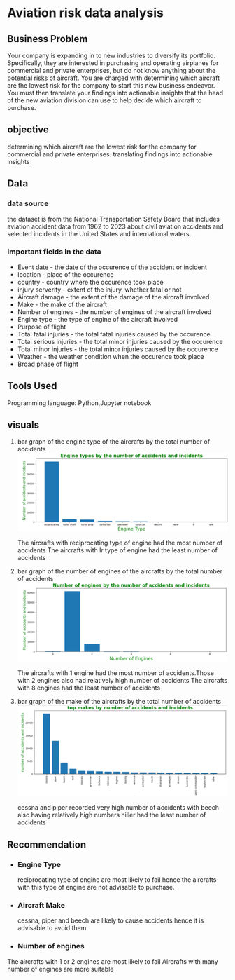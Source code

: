 # Aviation risk data analysis

## Business Problem
Your company is expanding in to new industries to diversify its portfolio. Specifically, they are interested in purchasing and operating airplanes for commercial and private enterprises, but do not know anything about the potential risks of aircraft. You are charged with determining which aircraft are the lowest risk for the company to start this new business endeavor. You must then translate your findings into actionable insights that the head of the new aviation division can use to help decide which aircraft to purchase.

## objective

determining which aircraft are the lowest risk for the company for commercial and private enterprises.
translating findings into actionable insights


## Data
 
 ### data source
the dataset is from the National Transportation Safety Board that includes aviation accident data from 1962 to 2023 about civil aviation accidents and selected incidents in the United States and international waters.

 ### important fields in the data
- Event date - the date of the occurence of the accident or incident
- location - place of the occurence
- country - country where the occurence took place
- injury serverity - extent of the injury, whether fatal or not
- Aircraft damage - the extent of the damage of the aircraft involved
- Make - the make of the aircraft
- Number of engines - the number of engines of the aircraft involved
- Engine type - the type of engine of the aircraft involved
- Purpose of flight
- Total fatal injuries - the total fatal injuries caused by the occurence
- Total serious injuries - the total minor injuries caused by the occurence
- Total minor injuries - the total minor injuries caused by the occurence
- Weather - the weather condition when the occurence took place
- Broad phase of flight


## Tools Used

Programming language: Python,Jupyter notebook


## visuals
1. bar graph of the engine type of the aircrafts by the total number of accidents
 ![image alt](https://github.com/kibngetich/aviation-data-analysis/blob/6f32b88609c8285f484e48ad92427eedc37818e4/Screenshot%202025-03-27%20122336.png)

    The aircrafts with reciprocating type of engine had the most number of accidents
    The aircrafts with lr type of engine had the least number of accidents


2. bar graph of the number of engines of the aircrafts by the total number of accidents
 ![image alt](https://github.com/kibngetich/aviation-data-analysis/blob/150d4b0f7b98a2f9ea70b1bb2785fef3b459c5d0/Screenshot%202025-03-27%20122559.png)

    The aircrafts with 1 engine had the most number of accidents.Those with 2 engines also had relatively high number of accidents
    The aircrafts with 8 engines had the least number of accidents

 
3. bar graph of the make of the aircrafts by the total number of accidents
  ![image alt](https://github.com/kibngetich/aviation-data-analysis/blob/861371cada9e6a947682ad2b22022b2b6916de7c/Screenshot%202025-03-27%20122828.png)

    cessna and piper recorded very high number of accidents with beech also having relatively high numbers
    hiller had the least number of accidents


## Recommendation

- ### Engine Type
  reciprocating type of engine are most likely to fail hence the aircrafts with this type of engine are not advisable to purchase.
- ### Aircraft Make
   cessna, piper and beech are likely to cause accidents hence it is advisable to avoid them
- ### Number of engines
 The aircrafts with 1 or 2 engines are most likely to fail 
 Aircrafts with many number of engines are more suitable


  



